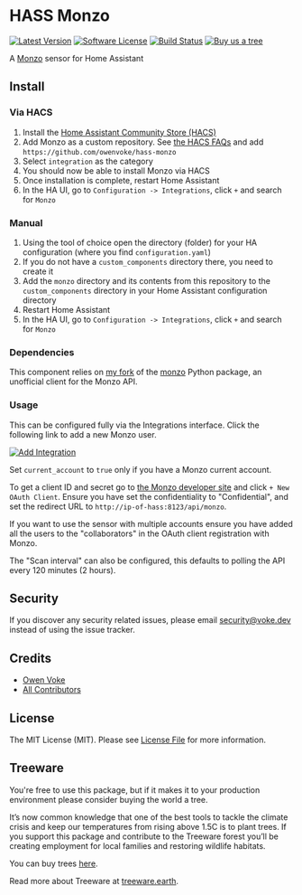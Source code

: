 # HASS Monzo

[![Latest Version][ico-version]][link-releases]
[![Software License][ico-license]](LICENSE.md)
[![Build Status][ico-github-actions]][link-github-actions]
[![Buy us a tree][ico-treeware-gifting]][link-treeware-gifting]

A [Monzo](https://monzo.com) sensor for Home Assistant

## Install

### Via HACS

1. Install the [Home Assistant Community Store (HACS)](https://hacs.xyz/docs/setup/download)
2. Add Monzo as a custom repository. See [the HACS FAQs](https://hacs.xyz/docs/faq/custom_repositories) and
   add `https://github.com/owenvoke/hass-monzo`
3. Select `integration` as the category
4. You should now be able to install Monzo via HACS
5. Once installation is complete, restart Home Assistant
6. In the HA UI, go to `Configuration -> Integrations`, click `+` and search for `Monzo`

### Manual

1. Using the tool of choice open the directory (folder) for your HA configuration (where you find `configuration.yaml`)
2. If you do not have a `custom_components` directory there, you need to create it
3. Add the `monzo` directory and its contents from this repository to the `custom_components` directory in your Home
   Assistant configuration directory
4. Restart Home Assistant
5. In the HA UI, go to `Configuration -> Integrations`, click `+` and search for `Monzo`

### Dependencies

This component relies on [my fork](https://github.com/owenvoke/monzo-python) of
the [monzo](https://github.com/adesnmi/monzo-python) Python package, an unofficial client for the Monzo API.

### Usage

This can be configured fully via the Integrations interface. Click the following link to add a new Monzo user.

[![Add Integration](https://my.home-assistant.io/badges/config_flow_start.svg)](https://my.home-assistant.io/redirect/config_flow_start?domain=monzo)

Set `current_account` to `true` only if you have a Monzo current account.

To get a client ID and secret go to [the Monzo developer site](https://developers.monzo.com/apps/home) and
click `+ New OAuth Client`. Ensure you have set the confidentiality to "Confidential", and set the redirect URL
to `http://ip-of-hass:8123/api/monzo`.

If you want to use the sensor with multiple accounts ensure you have added all the users to the "collaborators" in the
OAuth client registration with Monzo.

The "Scan interval" can also be configured, this defaults to polling the API every 120 minutes (2 hours).

## Security

If you discover any security related issues, please email security@voke.dev instead of using the issue tracker.

## Credits

- [Owen Voke][link-author]
- [All Contributors][link-contributors]

## License

The MIT License (MIT). Please see [License File](LICENSE.md) for more information.

## Treeware

You're free to use this package, but if it makes it to your production environment please consider buying the world a tree.

It’s now common knowledge that one of the best tools to tackle the climate crisis and keep our temperatures from rising above 1.5C is to plant trees. If you support this package and contribute to the Treeware forest you’ll be creating employment for local families and restoring wildlife habitats.

You can buy trees [here][link-treeware-gifting].

Read more about Treeware at [treeware.earth][link-treeware].

[ico-version]: https://img.shields.io/github/v/release/owenvoke/hass-monzo.svg?style=flat-square&sort=semver
[ico-license]: https://img.shields.io/badge/license-MIT-brightgreen.svg?style=flat-square
[ico-github-actions]: https://img.shields.io/github/actions/workflow/status/owenvoke/hass-monzo/tests.yml?branch=main&style=flat-square
[ico-treeware-gifting]: https://img.shields.io/badge/Treeware-%F0%9F%8C%B3-lightgreen?style=flat-square

[link-releases]: https://github.com/owenvoke/hass-monzo/releases
[link-github-actions]: https://github.com/owenvoke/hass-monzo/actions
[link-treeware]: https://treeware.earth
[link-treeware-gifting]: https://monzo.com/owenvoke?gift-trees
[link-author]: https://github.com/owenvoke
[link-contributors]: ../../contributors
